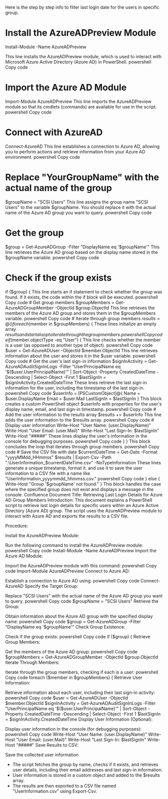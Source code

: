 Here is the step by step info to filter last login date for the users in specific group.

# Install the AzureADPreview Module
Install-Module -Name AzureADPreview

This line installs the AzureADPreview module, which is used to interact with Microsoft Azure Active Directory (Azure AD) in PowerShell.
powershell
Copy code
# Import the Azure AD Module
Import-Module AzureADPreview
This line imports the AzureADPreview module so that its cmdlets (commands) are available for use in the script.
powershell
Copy code
# Connect with AzureAD
Connect-AzureAD
This line establishes a connection to Azure AD, allowing you to perform actions and retrieve information from your Azure AD environment.
powershell
Copy code
# Replace "YourGroupName" with the actual name of the group
$groupName = "SCSI Users"
This line assigns the group name "SCSI Users" to the variable $groupName. You should replace it with the actual name of the Azure AD group you want to query.
powershell
Copy code
# Get the group
$group = Get-AzureADGroup -Filter "DisplayName eq '$groupName'"
This line retrieves the Azure AD group based on the display name stored in the $groupName variable.
powershell
Copy code
# Check if the group exists
if ($group) {
This line starts an if statement to check whether the group was found. If it exists, the code within the if block will be executed.
powershell
Copy code
    # Get group members
    $groupMembers = Get-AzureADGroupMember -ObjectId $group.ObjectId
This line retrieves the members of the Azure AD group and stores them in the $groupMembers variable.
powershell
Copy code
    # Iterate through group members
    $results = @()
    foreach ($member in $groupMembers) {
These lines initialize an empty array $results and start a loop to iterate through the group members.
powershell
Copy code
        if ($member.objectType -eq "User") {
This line checks whether the member is a user (as opposed to another type of object).
powershell
Copy code
            $user = Get-AzureADUser -ObjectId $member.ObjectId
This line retrieves information about the user and stores it in the $user variable.
powershell
Copy code
            # Get the user's last sign-in information
            $signInActivity = Get-AzureADAuditSignInLogs -Filter "UserPrincipalName eq '$($user.UserPrincipalName)'" | Sort-Object -Property CreatedDateTime -Descending | Select-Object -First 1
            $lastSignIn = $signInActivity.CreatedDateTime
These lines retrieve the last sign-in information for the user, including the timestamp of the last sign-in.
powershell
Copy code
            $userInfo = [PSCustomObject]@{
                Name = $user.DisplayName
                Email = $user.Mail
                LastSignIn = $lastSignIn
            }
This block creates a custom PowerShell object $userInfo with properties for the user's display name, email, and last sign-in timestamp.
powershell
Copy code
            # Add the user information to the results array
            $results += $userInfo
This line adds the user information to the $results array.
powershell
Copy code
            # Display user information
            Write-Host "User Name: $($user.DisplayName)"
            Write-Host "User Email: $($user.Mail)"
            Write-Host "Last Sign-In: $lastSignIn"
            Write-Host "#####"
These lines display the user's information in the console for debugging purposes.
powershell
Copy code
        }
    }
This block concludes the loop that iterates through group members.
powershell
Copy code
    # Save the CSV file with date
    $currentDateTime = Get-Date -Format "yyyyMMdd_HHmmss"
    $results | Export-Csv -Path ".\UserInformation_$currentDateTime.csv" -NoTypeInformation
These lines generate a unique timestamp, format it, and use it to save the user information to a CSV file with a name like "UserInformation_yyyymmdd_hhmmss.csv."
powershell
Copy code
} else {
    Write-Host "Group '$groupName' not found."
}
This block handles the case where the specified group does not exist and displays a message in the console.
Confluence Document
Title: Retrieving Last Login Details for Azure AD Group Members
Introduction:
This document explains a PowerShell script to retrieve last login details for specific users within an Azure Active Directory (Azure AD) group. The script uses the AzureADPreview module to interact with Azure AD and exports the results to a CSV file.

Procedure:

Install the AzureADPreview Module:

Run the following command to install the AzureADPreview module:
powershell
Copy code
Install-Module -Name AzureADPreview
Import the Azure AD Module:

Import the AzureADPreview module with this command:
powershell
Copy code
Import-Module AzureADPreview
Connect to Azure AD:

Establish a connection to Azure AD using:
powershell
Copy code
Connect-AzureAD
Specify the Target Group:

Replace "SCSI Users" with the actual name of the Azure AD group you want to query.
powershell
Copy code
$groupName = "SCSI Users"
Retrieve the Group:

Obtain information about the Azure AD group with the specified display name:
powershell
Copy code
$group = Get-AzureADGroup -Filter "DisplayName eq '$groupName'"
Check Group Existence:

Check if the group exists:
powershell
Copy code
if ($group) {
Retrieve Group Members:

Get the members of the Azure AD group:
powershell
Copy code
$groupMembers = Get-AzureADGroupMember -ObjectId $group.ObjectId
Iterate Through Members:

Iterate through the group members, checking if each is a user:
powershell
Copy code
foreach ($member in $groupMembers) {
Retrieve User Information:

Retrieve information about each user, including their last sign-in activity:
powershell
Copy code
$user = Get-AzureADUser -ObjectId $member.ObjectId
$signInActivity = Get-AzureADAuditSignInLogs -Filter "UserPrincipalName eq '$($user.UserPrincipalName)'" | Sort-Object -Property CreatedDateTime -Descending | Select-Object -First 1
$lastSignIn = $signInActivity.CreatedDateTime
Display User Information (Optional):

Display user information in the console (for debugging purposes):
powershell
Copy code
Write-Host "User Name: $($user.DisplayName)"
Write-Host "User Email: $($user.Mail)"
Write-Host "Last Sign-In: $lastSignIn"
Write-Host "#####"
Save Results to CSV:

Save the collected user information
* The script fetches the group by name, checks if it exists, and retrieves user details, including their email addresses and last sign-in information.
* User information is stored in a custom object and added to the $results array.
* The results are then exported to a CSV file named "UserInformation.csv" using Export-Csv.


